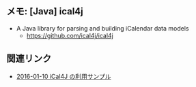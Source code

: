 ## メモ: [Java] ical4j


* A Java library for parsing and building iCalendar data models
  * https://github.com/ical4j/ical4j



## 関連リンク


* [2016-01-10 iCal4J の利用サンプル](http://d.hatena.ne.jp/igapyon/20160110)


